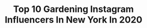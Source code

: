 ---
title: Top 10 Gardening Instagram Influencers In New York In 2020
description: >-
  Find top gardening Instagram influencers in New York in 2020. Most popular hashtags: #gardening #love #travel #derrycity.
platform: Instagram
profiles:
  - username: "paulcelona"
    fullname: >-
      Paul Brogna
    location: "United States"
    followers: 45832
    engagement: 240
    commentsToLikes: 0.018186
    avatar: "https://scontent-ams4-1.cdninstagram.com/v/t51.2885-19/s320x320/89751133_1029926044060735_3111405099566497792_n.jpg?_nc_ht=scontent-ams4-1.cdninstagram.com&_nc_ohc=py5r19OQ2P4AX9kUmiB&oh=a139484758bb4a348ce087091a31d195&oe=5EBB4293"
    verified: false
    hashtags: "#thekarpelgroup, #swagaf, #modernmasc, #familyfirst"
  - username: "susanbranchauthor"
    fullname: >-
      Susan Branch
    location: "United States"
    followers: 18981
    engagement: 971
    commentsToLikes: 0.040008
    avatar: "https://scontent-lhr8-1.cdninstagram.com/v/t51.2885-19/s320x320/18161105_1791259207858215_7503077501246111744_a.jpg?_nc_ht=scontent-lhr8-1.cdninstagram.com&_nc_ohc=_OzaMkWGMFIAX_Ldot3&oh=6e01df55afc1f5f8a57ce1172822095b&oe=5EBBD600"
    verified: false
    hashtags: "#seasons, #heartofthehome, #shadow, #thegoodhandwriting"
  - username: "mypetitegarden"
    fullname: >-
      STACY. NYC PLANT 🌱 LADY.
    location: "United States"
    followers: 37801
    engagement: 224
    commentsToLikes: 0.008813
    avatar: "https://scontent-dus1-1.cdninstagram.com/v/t51.2885-19/s320x320/81833106_1377187295775903_674195365938855936_n.jpg?_nc_ht=scontent-dus1-1.cdninstagram.com&_nc_ohc=6S3W4Vd02CcAX_7c093&oh=0c5774c44c9a3172cf03d2661780aa35&oe=5E88069B"
    verified: false
    hashtags: "#ceropegialinearis, #hoyaplants, #hoyamacrophyllavariegata, #urbanjungle"
  - username: "ourhomedays"
    fullname: >-
      Leandra 🌿 Our Home Days
    location: "United States"
    followers: 8776
    engagement: 463
    commentsToLikes: 0.131247
    avatar: "https://scontent-amt2-1.cdninstagram.com/v/t51.2885-19/s320x320/49778270_2165752070404788_1862924652842582016_n.jpg?_nc_ht=scontent-amt2-1.cdninstagram.com&_nc_ohc=pLni_RnvV6wAX8Nd9QS&oh=98edd85236ed32722d7ec1f7790340f4&oe=5EB3D4AA"
    verified: false
    hashtags: "#socialdistanting, #coronahomeschooling, #collaborationdream, #naturallightdiningroom"
  - username: "kellieisthebest"
    fullname: >-
      KΣᄂᄂZ
    location: "United States"
    followers: 15461
    engagement: 260
    commentsToLikes: 0.095576
    avatar: "https://scontent-ams4-1.cdninstagram.com/v/t51.2885-19/s320x320/93213720_1356999184510202_4894967071835684864_n.jpg?_nc_ht=scontent-ams4-1.cdninstagram.com&_nc_ohc=FPIxXC6iXRwAX9WcNhh&oh=398ca57e28d74ed2e6842ca12fcf71bc&oe=5EBB163E"
    verified: false
    hashtags: "#fullbasket, #beautiful, #modelingagency, #strongmomma"
  - username: "alliembutler"
    fullname: >-
      Allie Butler
    location: "United States"
    followers: 162485
    engagement: 331
    commentsToLikes: 0.016088
    avatar: "https://scontent-ams4-1.cdninstagram.com/v/t51.2885-19/s320x320/91334376_218047022850567_240162210276442112_n.jpg?_nc_ht=scontent-ams4-1.cdninstagram.com&_nc_ohc=SNsyN9j6IrcAX-JfnV_&oh=160923be60d1421824a589f582d3f4d4&oe=5EBCDB79"
    verified: false
    hashtags: "#goodtimes, #florida, #quietkat, #stpattysday"
  - username: "keithharkin"
    fullname: >-
      Keith Harkin
    location: "United States"
    followers: 23943
    engagement: 359
    commentsToLikes: 0.062112
    avatar: "https://scontent-ort2-1.cdninstagram.com/v/t51.2885-19/s320x320/26865778_412688525833094_5747419613671456768_n.jpg?_nc_ht=scontent-ort2-1.cdninstagram.com&_nc_ohc=INovoJ51rjgAX_ZWxjO&oh=ee5e7ad8622e2736ab941ad916062bd9&oe=5EB52315"
    verified: true
    hashtags: "#ireland, #derrycity, #studiolife, #musicpodcast"
  - username: "womensbeercollective"
    fullname: >-
      Women 🍺 Beer 🍺 Shop 🍺 Carlsbad
    location: "United States"
    followers: 19264
    engagement: 297
    commentsToLikes: 0.146948
    avatar: "https://scontent-ams4-1.cdninstagram.com/v/t51.2885-19/s320x320/36624917_284534395426988_1330508562526371840_n.jpg?_nc_ht=scontent-ams4-1.cdninstagram.com&_nc_ohc=nqkNqm9hbDsAX8iuf11&oh=85cffc61203f8af727d6e574ef3a10eb&oe=5EB886B4"
    verified: false
    hashtags: "#lagers, #georgiabeer, #plantbased, #bandanastyle"
  - username: "mesa_nailspa"
    fullname: >-
      Mesa Nails & Spa
    location: "United States"
    followers: 5632
    engagement: 159
    commentsToLikes: 0.030112
    avatar: "https://scontent-bos3-1.cdninstagram.com/v/t51.2885-19/s320x320/87514627_591160434810909_2294661865017442304_n.jpg?_nc_ht=scontent-bos3-1.cdninstagram.com&_nc_ohc=yQFaM6HktfEAX9MerrL&oh=ce1fc4f3059f64c0725fd1f19fd0582f&oe=5EB13461"
    verified: false
    hashtags: "#nailsoftheday, #nailpromagazine, #sanantonioriverwalk, #nailstyle"
  - username: "soul.planet"
    fullname: >-
      Tourism • Nature
    location: "United States"
    followers: 702848
    engagement: 497
    commentsToLikes: 0.008941
    avatar: "https://scontent-ort2-1.cdninstagram.com/v/t51.2885-19/s320x320/40843788_2317288054953651_1512720488474869760_n.jpg?_nc_ht=scontent-ort2-1.cdninstagram.com&_nc_ohc=pUUvGPekBXkAX8mu7MN&oh=4cbfb1c40f6c213f5f637702a367f366&oe=5EB950D0"
    verified: false
    hashtags: "#adventurethatislife, #travelguide, #barcelona, #park"
---
